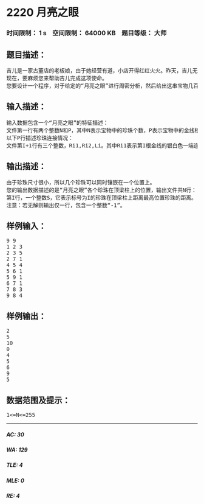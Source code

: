 # 2220 月亮之眼   
### 时间限制： 1 s&nbsp;&nbsp;&nbsp;&nbsp;空间限制： 64000 KB&nbsp;&nbsp;&nbsp;&nbsp;题目等级： 大师  
## 题目描述：  

<pre>
吉儿是一家古董店的老板娘，由于她经营有道，小店开得红红火火。昨天，吉儿无意之中得到了散落民间几百年的珍宝—月亮之眼。吉儿深知“月亮之眼”价值连城：它是由许多珍珠相连而成的，工匠们用金线连接珍珠，每根金线连接两个珍珠；同时又对每根金线染上两种颜色，一半染成银白色，一半染成黛黑色。由于吉儿自小熟读古籍，所以还晓得“月亮之眼”的神秘传说：“月亮之眼”原是一个古代寺庙的宝物，原本是挂在佛堂的一根顶梁柱上的，整个宝物垂直悬挂，所有珍珠排成一线，且都镶嵌在柱子里，而每一根金线又都是绷紧的，并且金线的银白色一端始终在黛黑色一端的上方；然而，在一个月圆之夜，“月亮之眼”突然从柱里飞出，掉落下来，宝物本身完好无损，只是僧侣们再也无法以原样把“月亮之眼”嵌入柱子中了。吉儿望着这个神秘的宝物，回忆着童年读到的传说，顿时萌发出恢复“月亮之眼”的冲动，但是摆弄了几天依旧没有成功。
现在，要麻烦您来帮助吉儿完成这项使命。
您要设计一个程序，对于给定的“月亮之眼”进行周密分析，然后给出这串宝物几百年前嵌在佛堂顶梁柱上的排列模样。给定的“月亮之眼”有N个珍珠和P根金线，所有珍珠按一定顺序有了一个序号：1、2…、N。
</pre>
  
  
## 输入描述：  

<pre>
输入数据包含一个“月亮之眼”的特征描述：
文件第一行有两个整数N和P，其中N表示宝物中的珍珠个数，P表示宝物中的金线根数；
以下P行描述珍珠连接情况：
文件第I+1行有三个整数，Ri1,Ri2,Li。其中Ri1表示第I根金线的银白色一端连接的珍珠序号；Ri2表示第I根金线的黛黑色一端连接的珍珠序号；Li表示第I根金线的长度。
</pre>
  
  
## 输出描述：  

<pre>
由于珍珠尺寸很小，所以几个珍珠可以同时镶嵌在一个位置上。
您的输出数据描述的是“月亮之眼”各个珍珠在顶梁柱上的位置，输出文件共N行：
第I行，一个整数S，它表示标号为I的珍珠在顶梁柱上距离最高位置珍珠的距离。
注意：若无解则输出仅一行，包含一个整数“-1”。
</pre>
  
  
## 样例输入：  

<pre>
9 9
1 2 3
2 3 5
2 7 1
4 5 4
5 6 1
5 9 1
6 7 1
7 8 3
9 8 4
</pre>
  
  
## 样例输出：  

<pre>
2
5
10
0
4
5
6
9
5
</pre>
  
  
## 数据范围及提示：  

<pre>
1<=N<=255
</pre>
  
  
***  

##### AC: 30  
##### WA: 129  
##### TLE: 4  
##### MLE: 0  
##### RE: 4  
